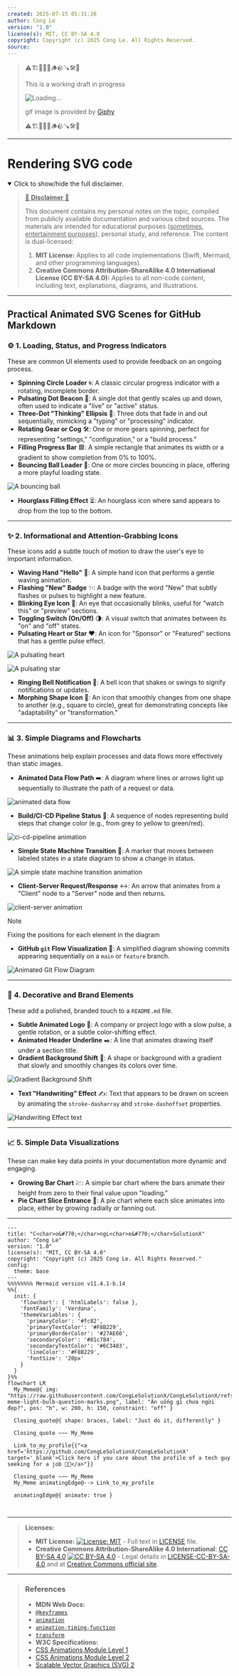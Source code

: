 ```yaml
---
created: 2025-07-15 05:31:26
author: Cong Le
version: "1.0"
license(s): MIT, CC BY-SA 4.0
copyright: Copyright (c) 2025 Cong Le. All Rights Reserved.
source:
---
```



> ⚠️🏗️🚧🦺🧱🪵🪨🪚🛠️👷
> 
> This is a working draft in progress
> 
> ![Loading...](https://media2.giphy.com/media/v1.Y2lkPTc5MGI3NjExMXVjejV3dnVjc2o5MXd3eXBvcDR1cHlzbHQ1Z2R6YjY0ZHpmdjJ6OCZlcD12MV9pbnRlcm5hbF9naWZfYnlfaWQmY3Q9Zw/hL9q5k9dk9l0wGd4e0/giphy.gif)
>
> gif image is provided by [Giphy](https://giphy.com)
> 
> ⚠️🏗️🚧🦺🧱🪵🪨🪚🛠️👷


----




# Rendering SVG code
<details open>
<summary>Click to show/hide the full disclaimer.</summary>
   
> <ins>📢 **Disclaimer** 🚨</ins>
>
> This document contains my personal notes on the topic,
> compiled from publicly available documentation and various cited sources.
> The materials are intended for educational purposes (<ins>sometimes, entertainment purposes</ins>), personal study, and reference.
> The content is dual-licensed:
> 1. **MIT License:** Applies to all code implementations (Swift, Mermaid, and other programming languages).
> 2. **Creative Commons Attribution-ShareAlike 4.0 International License (CC BY-SA 4.0):** Applies to all non-code content, including text, explanations, diagrams, and illustrations.

</details>

---


## Practical Animated SVG Scenes for GitHub Markdown

### ⚙️ 1. Loading, Status, and Progress Indicators

These are common UI elements used to provide feedback on an ongoing process.

*   **Spinning Circle Loader** 🌀: A classic circular progress indicator with a rotating, incomplete border.
*   **Pulsating Dot Beacon** 🔴: A single dot that gently scales up and down, often used to indicate a "live" or "active" status.
*   **Three-Dot "Thinking" Ellipsis** 💬: Three dots that fade in and out sequentially, mimicking a "typing" or "processing" indicator.
*   **Rotating Gear or Cog** 🛠️: One or more gears spinning, perfect for representing "settings," "configuration," or a "build process."
*   **Filling Progress Bar** 🟩: A simple rectangle that animates its width or a gradient to show completion from 0% to 100%.
*   **Bouncing Ball Loader** 🏀: One or more circles bouncing in place, offering a more playful loading state.



![A bouncing ball](./svg_source_code/bouncing-ball.svg)



*   **Hourglass Filling Effect** ⏳: An hourglass icon where sand appears to drop from the top to the bottom.

---

### ✨ 2. Informational and Attention-Grabbing Icons

These icons add a subtle touch of motion to draw the user's eye to important information.

*   **Waving Hand "Hello"** 👋: A simple hand icon that performs a gentle waving animation.
*   **Flashing "New" Badge** ✨: A badge with the word "New" that subtly flashes or pulses to highlight a new feature.
*   **Blinking Eye Icon** 👀: An eye that occasionally blinks, useful for "watch this" or "preview" sections.
*   **Toggling Switch (On/Off)** 🌗: A visual switch that animates between its "on" and "off" states.
*   **Pulsating Heart or Star** ❤️: An icon for "Sponsor" or "Featured" sections that has a gentle pulse effect.



![A pulsating heart](./svg_source_code/pulsating-heart.svg)


![A pulsating star](./svg_source_code/pulsating-star.svg)




*   **Ringing Bell Notification** 🔔: A bell icon that shakes or swings to signify notifications or updates.
*   **Morphing Shape Icon** 💠: An icon that smoothly changes from one shape to another (e.g., square to circle), great for demonstrating concepts like "adaptability" or "transformation."

---


### 📊 3. Simple Diagrams and Flowcharts

These animations help explain processes and data flows more effectively than static images.

*   **Animated Data Flow Path** ➡️: A diagram where lines or arrows light up sequentially to illustrate the path of a request or data.

![animated data flow](./svg_source_code/animated-data-flow.svg)



*   **Build/CI-CD Pipeline Status** 🚦: A sequence of nodes representing build steps that change color (e.g., from grey to yellow to green/red).

![ci-cd-pipeline animation](./svg_source_code/ci-cd-pipeline.svg)

*   **Simple State Machine Transition** 🔄: A marker that moves between labeled states in a state diagram to show a change in status.

![A simple state machine transition animation](./svg_source_code/state-machine.svg)

*   **Client-Server Request/Response** ↔️: An arrow that animates from a "Client" node to a "Server" node and then returns.

![client-server animation](./svg_source_code/client-server-animation.svg)

> [!NOTE]
> Fixing the positions for each element in the diagram


*   **GitHub `git` Flow Visualization** 🌿: A simplified diagram showing commits appearing sequentially on a `main` or `feature` branch.

![Animated Git Flow Diagram](./svg_source_code/git-flow.svg)


---

### 🎨 4. Decorative and Brand Elements

These add a polished, branded touch to a `README.md` file.

*   **Subtle Animated Logo** 🌟: A company or project logo with a slow pulse, a gentle rotation, or a subtle color-shifting effect.
*   **Animated Header Underline** ✒️: A line that animates drawing itself under a section title.
*   **Gradient Background Shift** 🌈: A shape or background with a gradient that slowly and smoothly changes its colors over time.

![Gradient Background Shift](./svg_source_code/gradient-shift.svg)

*   **Text "Handwriting" Effect** ✍️: Text that appears to be drawn on screen by animating the `stroke-dasharray` and `stroke-dashoffset` properties.

![Handwriting Effect text](./svg_source_code/handwriting.svg)

---


### 📈 5. Simple Data Visualizations

These can make key data points in your documentation more dynamic and engaging.

*   **Growing Bar Chart** 💹: A simple bar chart where the bars animate their height from zero to their final value upon "loading."
*   **Pie Chart Slice Entrance** 🥧: A pie chart where each slice animates into place, either by growing radially or fanning out.


---


<!-- 
```mermaid
%% Current Mermaid version
info
```  -->


```mermaid
---
title: "C<char>o&#770;</char>ngL<char>e&#770;</char>SolutionX"
author: "Cong Le"
version: "1.0"
license(s): "MIT, CC BY-SA 4.0"
copyright: "Copyright (c) 2025 Cong Le. All Rights Reserved."
config:
  theme: base
---
%%%%%%%% Mermaid version v11.4.1-b.14
%%{
  init: {
    'flowchart': { 'htmlLabels': false },
    'fontFamily': 'Verdana',
    'themeVariables': {
      'primaryColor': '#fc82',
      'primaryTextColor': '#F8B229',
      'primaryBorderColor': '#27AE60',
      'secondaryColor': '#81c784',
      'secondaryTextColor': '#6C3483',
      'lineColor': '#F8B229',
      'fontSize': '20px'
    }
  }
}%%
flowchart LR
  My_Meme@{ img: "https://raw.githubusercontent.com/CongLeSolutionX/CongLeSolutionX/refs/heads/main/assets/images/My-meme-light-bulb-question-marks.png", label: "Ăn uống gì chưa ngừi đẹp?", pos: "b", w: 200, h: 150, constraint: "off" }

  Closing_quote@{ shape: braces, label: "Just do it, differently" }
    
  Closing_quote ~~~ My_Meme
    
  Link_to_my_profile{{"<a href='https://github.com/CongLeSolutionX/CongLeSolutionX' target='_blank'>Click here if you care about the profile of a tech guy seeking for a job 🙏🏼</a>"}}

  Closing_quote ~~~ My_Meme
  My_Meme animatingEdge@--> Link_to_my_profile
  
  animatingEdge@{ animate: true }



```

---
>**Licenses:**
>
>- **MIT License:**  [![License: MIT](https://img.shields.io/badge/License-MIT-yellow.svg)](LICENSE) - Full text in [LICENSE](LICENSE) file.
>- **Creative Commons Attribution-ShareAlike 4.0 International**: [CC BY-SA 4.0](https://creativecommons.org/licenses/by-sa/4.0/) [![CC BY-SA 4.0](https://licensebuttons.net/l/by-sa/4.0/88x31.png)](https://creativecommons.org/licenses/by-sa/4.0/) - Legal details in [LICENSE-CC-BY-SA-4.0](THE_PAST/LICENSE-CC-BY-SA-4.0) and at [Creative Commons official site](https://creativecommons.org/licenses/by-sa/4.0/).
>
---

>
> ### References
>
>*   **MDN Web Docs:**
>    *   [`@keyframes`](https://developer.mozilla.org/en-US/docs/Web/CSS/@keyframes)
>    *   [`animation`](https://developer.mozilla.org/en-US/docs/Web/CSS/animation)
>    *   [`animation-timing-function`](https://developer.mozilla.org/en-US/docs/Web/CSS/animation-timing-function)
>    *   [`transform`](https://developer.mozilla.org/en-US/docs/Web/CSS/transform)
>*   **W3C Specifications:**
>    *   [CSS Animations Module Level 1](https://www.w3.org/TR/css-animations-1/)
>    *   [CSS Animations Module Level 2](https://drafts.csswg.org/css-animations-2/)
>    *   [Scalable Vector Graphics (SVG) 2](https://www.w3.org/TR/SVG2/)
>